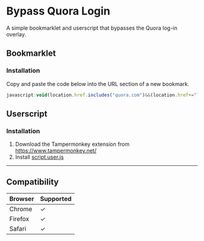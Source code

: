# Bypass Quora Login
A simple bookmarklet and userscript that bypasses the Quora log-in overlay.

## Bookmarklet

### Installation
Copy and paste the code below into the URL section of a new bookmark.
```javascript
javascript:void(location.href.includes("quora.com")&&(location.href+="?share=1"))
```

## Userscript

### Installation
1. Download the Tampermonkey extension from https://www.tampermonkey.net/
2. Install [script.user.js](https://github.com/Ray-Adams/Bypass-Quora-Login/raw/master/script.user.js)

---

## Compatibility
Browser | Supported
--------|------------
Chrome  |     ✓
Firefox |     ✓
Safari  |     ✓
